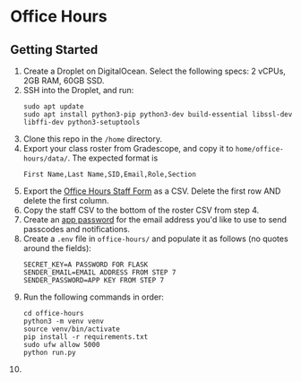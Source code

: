 # Office Hours

## Getting Started
1. Create a Droplet on DigitalOcean. Select the following specs: 2 vCPUs, 2GB RAM, 60GB SSD.
2. SSH into the Droplet, and run:
   ```
   sudo apt update
   sudo apt install python3-pip python3-dev build-essential libssl-dev libffi-dev python3-setuptools
   ```
3. Clone this repo in the `/home` directory.
4. Export your class roster from Gradescope, and copy it to `home/office-hours/data/`. The expected format is
   ```
   First Name,Last Name,SID,Email,Role,Section
   ```
5. Export the [Office Hours Staff Form](https://docs.google.com/spreadsheets/d/1Wn6h2tmi9SoQH9uGMbwoHEVriN5_zBFK5TA9VpunLVM/edit?usp=sharing) as a CSV. Delete the first row AND delete the first column.
6. Copy the staff CSV to the bottom of the roster CSV from step 4.
7. Create an [app password](https://support.google.com/accounts/answer/185833?hl=en) for the email address you'd like to use to send passcodes and notifications.
8. Create a `.env` file in `office-hours/` and populate it as follows (no quotes around the fields):
   ```
   SECRET_KEY=A PASSWORD FOR FLASK
   SENDER_EMAIL=EMAIL ADDRESS FROM STEP 7
   SENDER_PASSWORD=APP KEY FROM STEP 7
   ```
9. Run the following commands in order:
   ```
   cd office-hours
   python3 -m venv venv
   source venv/bin/activate
   pip install -r requirements.txt
   sudo ufw allow 5000
   python run.py
   ```
10. 

